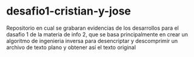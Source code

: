 # desafio1-cristian-y-jose
Repositorio en cual se grabaran evidencias de los desarrollos para el dasafio 1 de la materia de info 2, que se basa principalmente en crear un algoritmo de ingenieria inversa para desencriptar y descomprimir  un archivo de texto plano y obtener así el texto original 

